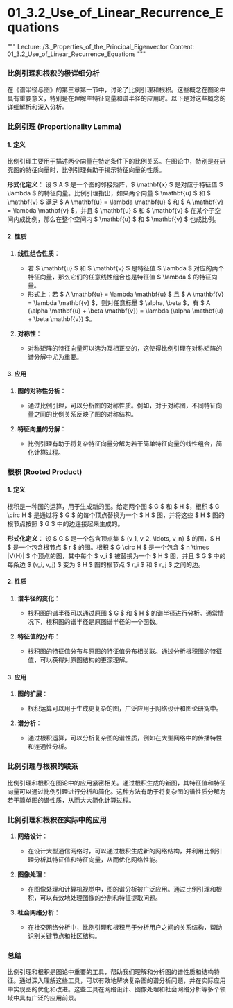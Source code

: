 # 01_3.2_Use_of_Linear_Recurrence_Equations

"""
Lecture: /3._Properties_of_the_Principal_Eigenvector
Content: 01_3.2_Use_of_Linear_Recurrence_Equations
"""

### 比例引理和根积的极详细分析

在《谱半径与图》的第三章第一节中，讨论了比例引理和根积。这些概念在图论中具有重要意义，特别是在理解主特征向量和谱半径的应用时。以下是对这些概念的详细解析和深入分析。

### 比例引理 (Proportionality Lemma)

#### 1. 定义

比例引理主要用于描述两个向量在特定条件下的比例关系。在图论中，特别是在研究图的特征向量时，比例引理有助于揭示特征向量的性质。

**形式化定义**：
设 $ A $ 是一个图的邻接矩阵，$ \mathbf{x} $ 是对应于特征值 $ \lambda $ 的特征向量。比例引理指出，如果两个向量 $ \mathbf{u} $ 和 $ \mathbf{v} $ 满足 $ A \mathbf{u} = \lambda \mathbf{u} $ 和 $ A \mathbf{v} = \lambda \mathbf{v} $，并且 $ \mathbf{u} $ 和 $ \mathbf{v} $ 在某个子空间内成比例，那么在整个空间内 $ \mathbf{u} $ 和 $ \mathbf{v} $ 也成比例。

#### 2. 性质

1. **线性组合性质**：
   - 若 $ \mathbf{u} $ 和 $ \mathbf{v} $ 是特征值 $ \lambda $ 对应的两个特征向量，那么它们的任意线性组合也是特征值 $ \lambda $ 的特征向量。
   - 形式上：若 $ A \mathbf{u} = \lambda \mathbf{u} $ 且 $ A \mathbf{v} = \lambda \mathbf{v} $，则对任意标量 $ \alpha, \beta $，有 $ A (\alpha \mathbf{u} + \beta \mathbf{v}) = \lambda (\alpha \mathbf{u} + \beta \mathbf{v}) $。

2. **对称性**：
   - 对称矩阵的特征向量可以选为互相正交的，这使得比例引理在对称矩阵的谱分解中尤为重要。

#### 3. 应用

1. **图的对称性分析**：
   - 通过比例引理，可以分析图的对称性质。例如，对于对称图，不同特征向量之间的比例关系反映了图的对称结构。

2. **特征向量的分解**：
   - 比例引理有助于将复杂特征向量分解为若干简单特征向量的线性组合，简化计算过程。

### 根积 (Rooted Product)

#### 1. 定义

根积是一种图的运算，用于生成新的图。给定两个图 $ G $ 和 $ H $，根积 $ G \circ H $ 是通过将 $ G $ 的每个顶点替换为一个 $ H $ 图，并将这些 $ H $ 图的根节点按照 $ G $ 中的边连接起来生成的。

**形式化定义**：
设 $ G $ 是一个包含顶点集 $ \{v_1, v_2, \ldots, v_n\} $ 的图，$ H $ 是一个包含根节点 $ r $ 的图。根积 $ G \circ H $ 是一个包含 $ n \times |V(H)| $ 个顶点的图，其中每个 $ v_i $ 被替换为一个 $ H $ 图，并且 $ G $ 中的每条边 $ (v_i, v_j) $ 变为 $ H $ 图的根节点 $ r_i $ 和 $ r_j $ 之间的边。

#### 2. 性质

1. **谱半径的变化**：
   - 根积图的谱半径可以通过原图 $ G $ 和 $ H $ 的谱半径进行分析。通常情况下，根积图的谱半径是原图谱半径的一个函数。

2. **特征值的分布**：
   - 根积图的特征值分布与原图的特征值分布相关联。通过分析根积图的特征值，可以获得对原图结构的更深理解。

#### 3. 应用

1. **图的扩展**：
   - 根积运算可以用于生成更复杂的图，广泛应用于网络设计和图论研究中。

2. **谱分析**：
   - 通过根积运算，可以分析复杂图的谱性质，例如在大型网络中的传播特性和连通性分析。

### 比例引理与根积的联系

比例引理和根积在图论中的应用紧密相关。通过根积生成的新图，其特征值和特征向量可以通过比例引理进行分析和简化。这种方法有助于将复杂图的谱性质分解为若干简单图的谱性质，从而大大简化计算过程。

### 比例引理和根积在实际中的应用

1. **网络设计**：
   - 在设计大型通信网络时，可以通过根积生成新的网络结构，并利用比例引理分析其特征值和特征向量，从而优化网络性能。

2. **图像处理**：
   - 在图像处理和计算机视觉中，图的谱分析被广泛应用。通过比例引理和根积，可以有效地处理图像的分割和特征提取问题。

3. **社会网络分析**：
   - 在社交网络分析中，比例引理和根积用于分析用户之间的关系结构，帮助识别关键节点和社区结构。

### 总结

比例引理和根积是图论中重要的工具，帮助我们理解和分析图的谱性质和结构特征。通过深入理解这些工具，可以有效地解决复杂图的谱分析问题，并在实际应用中实现图的优化和改进。这些工具在网络设计、图像处理和社会网络分析等多个领域中具有广泛的应用前景。
